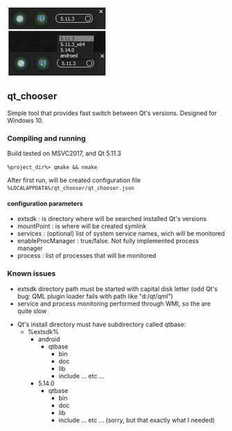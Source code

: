 ![](https://github.com/vurdalaque/qt_chooser/blob/master/preview/sample.png)
## qt_chooser

Simple tool that provides fast switch between Qt's versions. Designed for Windows 10.

### Compiling and running
Build tested on MSVC2017, and Qt 5.11.3

`%project_dir%> qmake && nmake`

After first run, will be created configuration file
`%LOCALAPPDATA%/qt_chooser/qt_chooser.json`

#### configuration parameters
* extsdk : is directory where will be searched installed Qt's versions
* mountPoint : is where will be created symlink
* services : (optional) list of system service names, wich will be monitored
* enableProcManager : true/false. Not fully implemented process manager
* process : list of processes that will be monitored

### Known issues
+ extsdk directory path must be started with capital disk letter
	(odd Qt's bug: QML plugin loader fails with path like "d:/qt/qml")
+ service and process monitoring performed through WMI, so the are quite slow
* Qt's install directory must have subdirectory called qtbase:
	- %extsdk%
		- android
			- qtbase
				- bin
				- doc
				- lib
				- include
				... etc ...
		- 5.14.0
			- qtbase
				- bin
				- doc
				- lib
				- include
				... etc ...
	(sorry, but that exactly what I needed)

